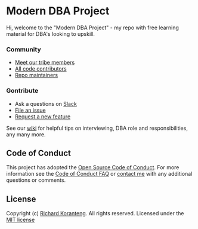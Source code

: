 # Modern DBA Project 
Hi, welcome to the "Modern DBA Project" - my repo with free learning material for DBA's looking to upskill.

### Community
* [Meet our tribe members](TRIBE.md)
* [All code contributors](https://github.com/RKKoranteng/modern-dba/graphs/contributors)
* [Repo maintainers](CODEOWNERS)

### Gontribute
* Ask a questions on [Slack](#)
* [File an issue](#)
* [Request a new feature](#)

See our [wiki](#) for helpful tips on interviewing, DBA role and responsibilities, any many more.

## Code of Conduct
This project has adopted the [Open Source Code of Conduct](#). For more information see the [Code of Conduct FAQ](#) or [contact me](https://rkkoranteng.com/#contac_rk) with any additional questions or comments.

## License
Copyright (c) [Richard Koranteng](#). All rights reserved.
Licensed under the [MIT license](#)
